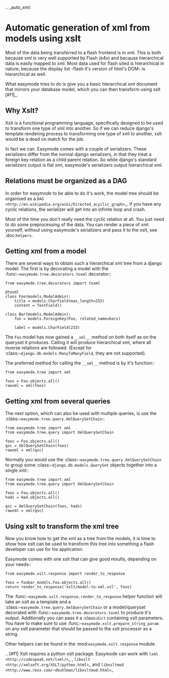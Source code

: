 .. _auto_xml:

Automatic generation of xml from models using xslt
==================================================

Most of the data being transferred to a flash frontend is in xml. This is both
because xml is very well supported by Flash (e4x) and because hierarchical data
is easily mapped to xml. Most data used for flash sited is hierarchical in nature, 
because the display list -flash it's version of html's DOM- is  hierarchical 
as well.

What easymode tries to do is give you a basic hierarchical xml document that
mirrors your database model, which you can then transform using xslt [#f1]_.

Why Xslt?
---------

Xslt is a functional programming language, specifically designed to be used to
transform one type of xml into another. So if we can reduce django's template
rendering process to transforming one type of xml to another, xslt would be a
dead on match for the job.

In fact we can. Easymode comes with a couple of serializers. These serializers
differ from the normal django serializers, in that they treat a foreign key
relation as a child parent relation. So while django's standard serializers
output is flat xml, easymode's serializers output hierarchical xml.

Relations must be organized as a DAG
------------------------------------

In order for easymode to be able to do it's work, the model tree should be organised
as a `DAG <http://en.wikipedia.org/wiki/Directed_acyclic_graph>`_. If you have any cyclic
relations, the serializer will get into an infinite loop and crash. 

Most of the time you don't really need the cyclic relation at all. You just need to do
some preprocessing of the data. You can render a piece of xml yourself, without using
easymode's serializers and pass it to the xslt, see :doc:`helpers`.

Getting xml from a model
------------------------

There are several ways to obtain such a hierarchical xml tree from a django model.
The first is by decorating a model with the :func:`~easymode.tree.decorators.toxml` decorator::

    from easymode.tree.decorators import toxml
    
    @toxml
    class Foo(models.ModelAdmin):
        title = models.CharField(max_length=255)
        content = TextField()
        
    class Bar(models.ModelAdmin):
        foo = models.ForeignKey(Foo, related_name=bars)
        
        label = models.CharField(233)

The ``Foo`` model has now gained a ``__xml__`` method on both itself as on the
queryset it produces. Calling it will produce hierarchical xml, where all inverse
relations are followed. (Except for :class:`~django.db.models.ManyToManyField`, they are not supported).

The preferred method for calling the ``__xml__`` method is by it's function::

    from easymode.tree import xml
    
    foos = Foo.objects.all()
    rawxml = xml(foos)

Getting xml from several queries
--------------------------------

The next option, which can also be used with multiple queries, is use the
:class:`~easymode.tree.query.XmlQuerySetChain`::

    from easymode.tree import xml
    from easymode.tree.query import XmlQuerySetChain
    
    foos = Foo.objects.all()
    qsc = XmlQuerySetChain(foos)
    rawxml = xml(qsc)

Normally you would use the :class:`~easymode.tree.query.XmlQuerySetChain` to group some :class:`~django.db.models.QuerySet` objects together
into a single xml::

    from easymode.tree import xml
    from easymode.tree.query import XmlQuerySetChain

    foos = Foo.objects.all()
    hads = Had.objects.all()
    
    qsc = XmlQuerySetChain(foos, hads)
    rawxml = xml(qsc)

Using xslt to transform the xml tree
------------------------------------

Now you know how to get the xml as a tree from the models, it is time to show
how xslt can be used to transform this tree into something a flash developer can
use for his application.

Easymode comes with one xslt that can give good results, depending on your needs::

    from easymode.xslt.response import render_to_response
    
    foos = foobar_models.Foo.objects.all()
    return render_to_response('xslt/model-to-xml.xsl', foos)

The :func:`~easymode.xslt.response.render_to_response` helper function will take an xslt as a template and a
:class:`~easymode.tree.query.XmlQuerySetChain` or a model/queryset decorated with 
:func:`~easymode.tree.decorators.toxml` to produce it's output.
Additionally you can pass it a :class:`dict` containing xslt parameters. You have to
make sure to use :func:`~easymode.xslt.prepare_string_param` on any xslt parameter that 
should be passed to the xslt processor as a string.

Other helpers can be found in the :mod:`easymode.xslt.response` module. 

.. [#f1] Xslt requires a python xslt package. Easymode can work with 
         `lxml <http://codespeak.net/lxml/>`_ , 
         `libxslt <http://xmlsoft.org/XSLT/python.html>`_ and
         `libxsltmod <http://www.rexx.com/~dkuhlman/libxsltmod.html>`_